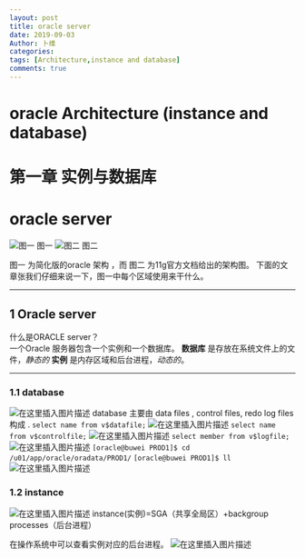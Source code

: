 ```yaml
---
layout: post
title: oracle server
date: 2019-09-03
Author: 卜维
categories: 
tags: [Architecture,instance and database]
comments: true
--- 
```

# oracle Architecture (instance and database)
# 第一章 实例与数据库 
# oracle server 

![图一](https://img-blog.csdnimg.cn/20190903135138118.png?x-oss-process=image/watermark,type_ZmFuZ3poZW5naGVpdGk,shadow_10,text_aHR0cHM6Ly9ibG9nLmNzZG4ubmV0L3dlaXhpbl8zNzQyMzg4MA==,size_16,color_FFFFFF,t_70)
 图一
![图二](https://img-blog.csdnimg.cn/20190903135221555.png?x-oss-process=image/watermark,type_ZmFuZ3poZW5naGVpdGk,shadow_10,text_aHR0cHM6Ly9ibG9nLmNzZG4ubmV0L3dlaXhpbl8zNzQyMzg4MA==,size_16,color_FFFFFF,t_70)
图二

图一 为简化版的oracle 架构 ，而 图二 为11g官方文档给出的架构图。
下面的文章张我们仔细来说一下，图一中每个区域使用来干什么。

****

## 1 Oracle server
什么是ORACLE server？  
一个Oracle 服务器包含一个实例和一个数据库。
**数据库** 是存放在系统文件上的文件，*静态的*
**实例** 是内存区域和后台进程，*动态的*。

****

### 1.1 database

![在这里插入图片描述](https://img-blog.csdnimg.cn/20190903140513287.png?x-oss-process=image/watermark,type_ZmFuZ3poZW5naGVpdGk,shadow_10,text_aHR0cHM6Ly9ibG9nLmNzZG4ubmV0L3dlaXhpbl8zNzQyMzg4MA==,size_16,color_FFFFFF,t_70)
 database 主要由 data files , control files, redo log files 构成 .
`select name from v$datafile;`
![在这里插入图片描述](https://img-blog.csdnimg.cn/20190903182745843.png)
`select name from v$controlfile;`
![在这里插入图片描述](https://img-blog.csdnimg.cn/20190903182803499.png)
` select member from v$logfile; `
![在这里插入图片描述](https://img-blog.csdnimg.cn/20190903182823368.png)
`[oracle@buwei PROD1]$ cd /u01/app/oracle/oradata/PROD1/`
`[oracle@buwei PROD1]$ ll`
![在这里插入图片描述](https://img-blog.csdnimg.cn/20190903183030711.png?x-oss-process=image/watermark,type_ZmFuZ3poZW5naGVpdGk,shadow_10,text_aHR0cHM6Ly9ibG9nLmNzZG4ubmV0L3dlaXhpbl8zNzQyMzg4MA==,size_16,color_FFFFFF,t_70)

### 1.2 instance
![在这里插入图片描述](https://img-blog.csdnimg.cn/20190903183328418.png?x-oss-process=image/watermark,type_ZmFuZ3poZW5naGVpdGk,shadow_10,text_aHR0cHM6Ly9ibG9nLmNzZG4ubmV0L3dlaXhpbl8zNzQyMzg4MA==,size_16,color_FFFFFF,t_70)
instance(实例)=SGA（共享全局区）+backgroup processes（后台进程）

在操作系统中可以查看实例对应的后台进程。
![在这里插入图片描述](https://img-blog.csdnimg.cn/20190903183950386.png?x-oss-process=image/watermark,type_ZmFuZ3poZW5naGVpdGk,shadow_10,text_aHR0cHM6Ly9ibG9nLmNzZG4ubmV0L3dlaXhpbl8zNzQyMzg4MA==,size_16,color_FFFFFF,t_70)